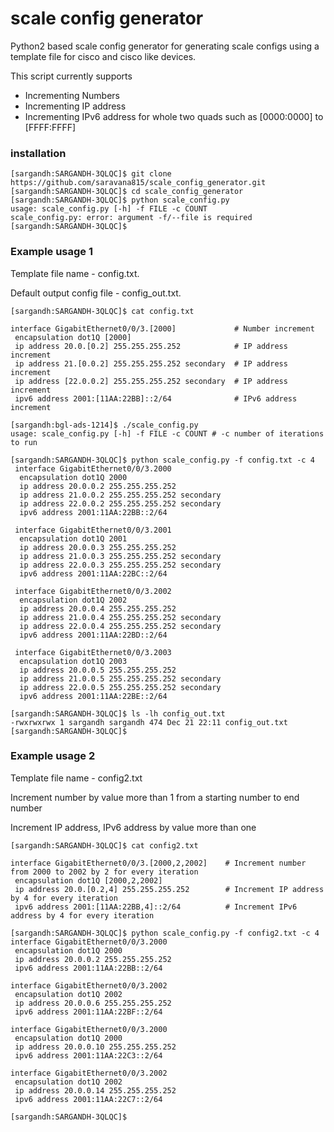 
# scale config generator

Python2 based scale config generator for generating scale configs using a template file for cisco and cisco like devices.

This script currently supports
* Incrementing Numbers
* Incrementing IP address
* Incrementing IPv6 address for whole two quads such as [0000:0000] to [FFFF:FFFF]


### installation

```
[sargandh:SARGANDH-3QLQC]$ git clone https://github.com/saravana815/scale_config_generator.git
[sargandh:SARGANDH-3QLQC]$ cd scale_config_generator
[sargandh:SARGANDH-3QLQC]$ python scale_config.py
usage: scale_config.py [-h] -f FILE -c COUNT
scale_config.py: error: argument -f/--file is required
[sargandh:SARGANDH-3QLQC]$
```

### Example usage 1

Template file name - config.txt.

Default output config file - config_out.txt.


```
[sargandh:SARGANDH-3QLQC]$ cat config.txt

interface GigabitEthernet0/0/3.[2000]             # Number increment
 encapsulation dot1Q [2000]
 ip address 20.0.[0.2] 255.255.255.252            # IP address increment
 ip address 21.[0.0.2] 255.255.255.252 secondary  # IP address increment
 ip address [22.0.0.2] 255.255.255.252 secondary  # IP address increment
 ipv6 address 2001:[11AA:22BB]::2/64              # IPv6 address increment

[sargandh:bgl-ads-1214]$ ./scale_config.py
usage: scale_config.py [-h] -f FILE -c COUNT # -c number of iterations to run

[sargandh:SARGANDH-3QLQC]$ python scale_config.py -f config.txt -c 4
 interface GigabitEthernet0/0/3.2000
  encapsulation dot1Q 2000
  ip address 20.0.0.2 255.255.255.252
  ip address 21.0.0.2 255.255.255.252 secondary
  ip address 22.0.0.2 255.255.255.252 secondary
  ipv6 address 2001:11AA:22BB::2/64

 interface GigabitEthernet0/0/3.2001
  encapsulation dot1Q 2001
  ip address 20.0.0.3 255.255.255.252
  ip address 21.0.0.3 255.255.255.252 secondary
  ip address 22.0.0.3 255.255.255.252 secondary
  ipv6 address 2001:11AA:22BC::2/64

 interface GigabitEthernet0/0/3.2002
  encapsulation dot1Q 2002
  ip address 20.0.0.4 255.255.255.252
  ip address 21.0.0.4 255.255.255.252 secondary
  ip address 22.0.0.4 255.255.255.252 secondary
  ipv6 address 2001:11AA:22BD::2/64

 interface GigabitEthernet0/0/3.2003
  encapsulation dot1Q 2003
  ip address 20.0.0.5 255.255.255.252
  ip address 21.0.0.5 255.255.255.252 secondary
  ip address 22.0.0.5 255.255.255.252 secondary
  ipv6 address 2001:11AA:22BE::2/64

[sargandh:SARGANDH-3QLQC]$ ls -lh config_out.txt
-rwxrwxrwx 1 sargandh sargandh 474 Dec 21 22:11 config_out.txt
[sargandh:SARGANDH-3QLQC]$
```

### Example usage 2

Template file name - config2.txt

Increment number by value more than 1 from a starting number to end number

Increment IP address, IPv6 address by value more than one

```
[sargandh:SARGANDH-3QLQC]$ cat config2.txt

interface GigabitEthernet0/0/3.[2000,2,2002]    # Increment number from 2000 to 2002 by 2 for every iteration
 encapsulation dot1Q [2000,2,2002]
 ip address 20.0.[0.2,4] 255.255.255.252        # Increment IP address by 4 for every iteration
 ipv6 address 2001:[11AA:22BB,4]::2/64          # Increment IPv6 address by 4 for every iteration

[sargandh:SARGANDH-3QLQC]$ python scale_config.py -f config2.txt -c 4
interface GigabitEthernet0/0/3.2000
 encapsulation dot1Q 2000
 ip address 20.0.0.2 255.255.255.252
 ipv6 address 2001:11AA:22BB::2/64

interface GigabitEthernet0/0/3.2002
 encapsulation dot1Q 2002
 ip address 20.0.0.6 255.255.255.252
 ipv6 address 2001:11AA:22BF::2/64

interface GigabitEthernet0/0/3.2000
 encapsulation dot1Q 2000
 ip address 20.0.0.10 255.255.255.252
 ipv6 address 2001:11AA:22C3::2/64

interface GigabitEthernet0/0/3.2002
 encapsulation dot1Q 2002
 ip address 20.0.0.14 255.255.255.252
 ipv6 address 2001:11AA:22C7::2/64

[sargandh:SARGANDH-3QLQC]$
```
